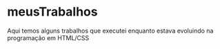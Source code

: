 # meusTrabalhos
Aqui temos alguns trabalhos que executei enquanto estava evoluindo na programação em HTML/CSS
